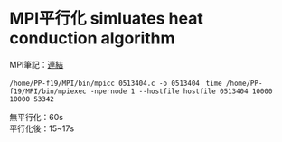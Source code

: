 MPI平行化 simluates heat conduction algorithm
===

MPI筆記：[連結](https://hackmd.io/Sf2gGL79RqigJHRQjMNTpw)  

`/home/PP-f19/MPI/bin/mpicc 0513404.c -o 0513404 `
`time /home/PP-f19/MPI/bin/mpiexec -npernode 1 --hostfile hostfile 0513404 10000 10000 53342`  

無平行化：60s  
平行化後：15~17s  
